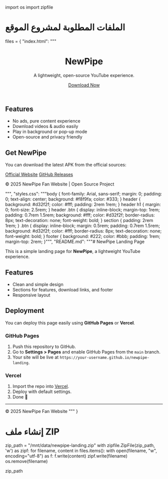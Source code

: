 import os
import zipfile

# الملفات المطلوبة لمشروع الموقع
files = {
    "index.html": """<!DOCTYPE html>
<html lang="en">
<head>
  <meta charset="UTF-8" />
  <meta name="viewport" content="width=device-width, initial-scale=1.0" />
  <title>NewPipe - Lightweight YouTube Experience</title>
  <link rel="stylesheet" href="styles.css" />
</head>
<body>
  <header>
    <h1>NewPipe</h1>
    <p>A lightweight, open-source YouTube experience.</p>
    <a href="#download" class="btn">Download Now</a>
  </header>

  <section id="features">
    <h2>Features</h2>
    <ul>
      <li>No ads, pure content experience</li>
      <li>Download videos & audio easily</li>
      <li>Play in background or pop-up mode</li>
      <li>Open-source and privacy friendly</li>
    </ul>
  </section>

  <section id="download">
    <h2>Get NewPipe</h2>
    <p>You can download the latest APK from the official sources:</p>
    <a href="https://newpipe.net" class="btn">Official Website</a>
    <a href="https://github.com/TeamNewPipe/NewPipe/releases" class="btn">GitHub Releases</a>
  </section>

  <footer>
    <p>© 2025 NewPipe Fan Website | Open Source Project</p>
  </footer>
</body>
</html>""",
    "styles.css": """body {
  font-family: Arial, sans-serif;
  margin: 0;
  padding: 0;
  text-align: center;
  background: #f8f9fa;
  color: #333;
}
header {
  background: #d32f2f;
  color: #fff;
  padding: 2rem 1rem;
}
header h1 {
  margin: 0;
  font-size: 2.5rem;
}
header .btn {
  display: inline-block;
  margin-top: 1rem;
  padding: 0.7rem 1.5rem;
  background: #fff;
  color: #d32f2f;
  border-radius: 8px;
  text-decoration: none;
  font-weight: bold;
}
section {
  padding: 2rem 1rem;
}
.btn {
  display: inline-block;
  margin: 0.5rem;
  padding: 0.7rem 1.5rem;
  background: #d32f2f;
  color: #fff;
  border-radius: 8px;
  text-decoration: none;
  font-weight: bold;
}
footer {
  background: #222;
  color: #bbb;
  padding: 1rem;
  margin-top: 2rem;
}""",
    "README.md": """# NewPipe Landing Page

This is a simple landing page for **NewPipe**, a lightweight YouTube experience.

## Features
- Clean and simple design
- Sections for features, download links, and footer
- Responsive layout

## Deployment
You can deploy this page easily using **GitHub Pages** or **Vercel**.

### GitHub Pages
1. Push this repository to GitHub.
2. Go to **Settings > Pages** and enable GitHub Pages from the `main` branch.
3. Your site will be live at `https://your-username.github.io/newpipe-landing`.

### Vercel
1. Import the repo into [Vercel](https://vercel.com/).
2. Deploy with default settings.
3. Done 🎉

---

© 2025 NewPipe Fan Website
"""
}

# إنشاء ملف ZIP
zip_path = "/mnt/data/newpipe-landing.zip"
with zipfile.ZipFile(zip_path, 'w') as zipf:
    for filename, content in files.items():
        with open(filename, "w", encoding="utf-8") as f:
            f.write(content)
        zipf.write(filename)
        os.remove(filename)

zip_path
